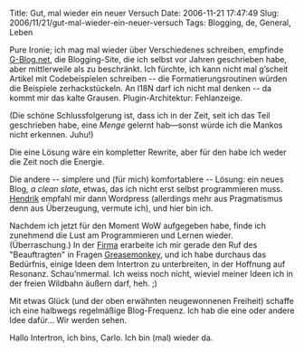 Title: Gut, mal wieder ein neuer Versuch
Date: 2006-11-21 17:47:49
Slug: 2006/11/21/gut-mal-wieder-ein-neuer-versuch
Tags: Blogging, de, General, Leben


Pure Ironie; ich mag mal wieder über Verschiedenes schreiben, empfinde
[G-Blog.net][1], die Blogging-Site, die ich selbst vor Jahren geschrieben
habe, aber mittlerweile als zu beschränkt. Ich fürchte, ich kann nicht mal
g’scheit Artikel mit Codebeispielen schreiben -- die Formatierungsroutinen
würden die Beispiele zerhackstückeln. An I18N darf ich nicht mal denken -- da
kommt mir das kalte Grausen. Plugin-Architektur: Fehlanzeige.

(Die schöne Schlussfolgerung ist, dass ich in der Zeit, seit ich das Teil
geschrieben habe, eine _Menge_ gelernt hab—sonst würde ich die Mankos nicht
erkennen. Juhu!)

Die eine Lösung wäre ein kompletter Rewrite, aber für den habe ich weder die
Zeit noch die Energie.

Die andere -- simplere und (für mich) komfortablere -- Lösung: ein neues Blog,
_a clean slate_, etwas, das ich nicht erst selbst programmieren muss.
[Hendrik][2] empfahl mir dann Wordpress (allerdings mehr aus Pragmatismus denn
aus Überzeugung, vermute ich), und hier bin ich.

Nachdem ich jetzt für den Moment WoW aufgegeben habe, finde ich zunehmend die
Lust am Programmieren und Lernen wieder. (Überraschung.) In der [Firma][3]
erarbeite ich mir gerade den Ruf des "Beauftragten" in Fragen
[Greasemonkey][4], und ich habe durchaus das Bedürfnis, einige Ideen dem
Intertron zu unterbreiten, in der Hoffnung auf Resonanz. Schau’nmermal. Ich
weiss noch nicht, wieviel meiner Ideen ich in der freien Wildbahn äußern darf,
heh. ;)

Mit etwas Glück (und der oben erwähnten neugewonnenen Freiheit) schaffe ich
eine halbwegs regelmäßige Blog-Frequenz. Ich hab die eine oder andere Idee
dafür… Wir werden sehen.

Hallo Intertron, ich bins, Carlo. Ich bin (mal) wieder da.

   [1]: http://G-Blog.net
   [2]: http://www.mornography.de/
   [3]: http://de.yahoo.com/
   [4]: http://greasemonkey.mozdev.org/
